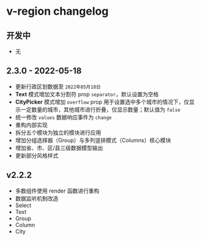 # v-region changelog

## 开发中

- 无

## 2.3.0 - 2022-05-18

- 更新行政区划数据至 `2022年05月18日`
- **Text** 模式增加文本分割符 prop `separator`，默认设置为空格
- **CityPicker** 模式增加 `overflow` prop 用于设置选中多个城市的情况下，仅显示一定数量的城市，其他城市进行折叠，仅显示数量；默认值为 `false`
- 统一修改 `values` 数据响应事件为 `change`
- 重构内部实现
- 拆分五个模块为独立的模块进行应用
- 增加分组选择器（Group）与多列竖排模式（Columns）核心模块
- 增加省、市、区/县三级数据模型输出
- 更新部分风格样式

## v2.2.2

- 多数组件使用 render 函数进行重构
- 数据监听机制改造
- Select
- Text
- Group
- Column
- City
